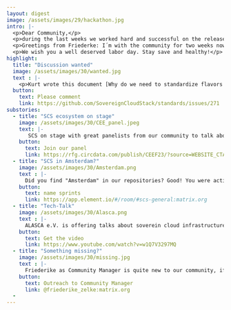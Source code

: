 ```yaml
---
layout: digest
image: /assets/images/29/hackathon.jpg
intro: |-
  <p>Dear Community,</p>
  <p>during the last weeks we worked hard and successful on the release planing for R5. Soon you get the details. The other topic which is demanding a lot of our attention is our SCS Summit in Berlin in May. Where we will celebrate the progress and success of the SCS project. Will you celebrate with us?</p>
  <p>Greetings from Friederke: I´m with the community for two weeks now und very impressed by your spirit, your open and productive meetings and the progress the project is making because of you! Thanks for welcoming me so warmly.</p>
  <p>We wish you a well deserved labor day. Stay save and healthy!</p>
highlight:
  title: "Discussion wanted"
  image: /assets/images/30/wanted.jpg
  text : |-
    <p>Kurt wrote this document [Why do we need to standardize flavors and flavor names?](https://input.scs.community/Why-Standardized-Flavors-And-Names) to inspire the discussion around mandatory flavors, discovery and naming. But it was not clear how to best discuss it. So he opened issue [standards/#271](https://github.com/SovereignCloudStack/standards/issues/271) which links standards/#272-#283 in order to discuss the questions and collect a lot of feedback. We want to be in a position to finish the discussion in the overflow slot on May 8 - the more considerations we can collect before, the better, obviously.</p>
  button:
    text: Please comment
    link: https://github.com/SovereignCloudStack/standards/issues/271
substories:
  - title: "SCS ecosystem on stage"
    image: /assets/images/30/CEE_panel.jpeg
    text: |-
       SCS on stage with great panelists from our community to talk about the project and all the possibilies it provides: Kurt Garloff - CTO SCS, Lauresha Memeti - Technical Project Manager Gaia-X Federation Services, Michel Raabe - Cloud Solutions Architect B1 Systems, Christian Schmitz - Director Open Source PlusServer, and Christian Berendt - CEO OSISM.  
    button:
      text: Join our panel
      link: https://rfg.circdata.com/publish/CEEF23/?source=WEBSITE_CTAPANELhttps://rfg.circdata.com/publish/CEEF23/?source=WEBSITE_CTAPANEL
  - title: "SCS in Amsterdam?"
    image: /assets/images/30/Amsterdam.png
    text : |-
      Did you find "Amsterdam" in our repositories? Good! You were activly contributing. The answer what that means is: the community decided to get better transparency and oder in our code that´s why sprints are named in alphabethical order, beginning with Amsterdam. How could we proceed? Reach out to our community chat in matrix.
    button:
      text: name sprints
      link: https://app.element.io/#/room/#scs-general:matrix.org
  - title: "Tech-Talk"
    image: /assets/images/30/Alasca.png
    text : |-
      ALASCA e.V. is offering talks about soverein cloud infrastructure 100% open source. And SCS contributors are quite present in this series, i.e. Kurt Garloff who introduces the standardization in the SCS. 
    button:
      text: Get the video
      link: https://www.youtube.com/watch?v=w1Q7V3297MQ
  - title: "Something missing?"
    image: /assets/images/30/missing.jpg
    text : |-
      Friederike as Community Manager is quite new to our community, if you miss something (here or in meetings or in general) reach out to her. She appreciates every hint, advice, information (about events, discussions, ...).
    button:
      text: Outreach to Community Manager
      link: @friederike_zelke:matrix.org
  - 
---
```

